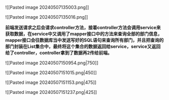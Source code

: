 ![[Pasted image 20240507135003.png]]

![[Pasted image 20240507135016.png]]

**前端发送请求之后会请求controller方法，接着controller方法会调用service来获取数据，在service中又调用了mapper接口中的方法来查询全部的部门信息，mapper接口会往数据库当中发送写好的SQL语句来查询所有部门，并且把查询的部门封装在List集合中，最终将这个集合的数据返回给service，service又返回给了controller，controller拿到了数据再2传给前端。**

![[Pasted image 20240507150954.png|750]]

![[Pasted image 20240507151015.png|450]]

![[Pasted image 20240507151153.png|475]]

![[Pasted image 20240507151237.png|425]]